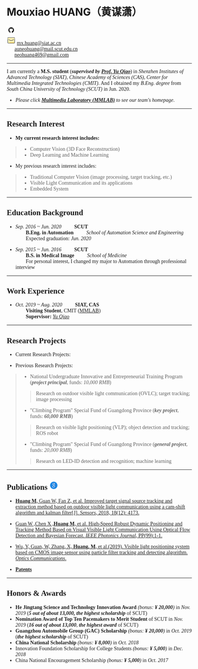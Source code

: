 # **Mouxiao HUANG**<font face="楷体">（黄谋潇）  
[<img src="/giticon.png" height="24px" width="24px">](https://github.com/MouxiaoHuang)  
<img src="/email2.png" height="24px" width="24px"> mx.huang@siat.ac.cn  
&ensp;&ensp;&ensp;auneohuang@mail.scut.edu.cn  
&ensp;&ensp;&ensp;neohuang469@gmail.com  

---  

I am currently a **M.S. student** (***supervised by [Prof. Yu Qiao](http://mmlab.siat.ac.cn/yuqiao/)***) in *Shenzhen Institutes of Advanced Technology (SIAT), Chinese Academy of Sciences (CAS), Center for Multimedia Integrated Technologies (CMIT)*. And I obtained my *B.Eng. degree* from *South China University of Technology (SCUT)* in Jun. 2020.  
  
- *Please click* ***[Multimedia Laboratory (MMLAB)](http://mmlab.siat.ac.cn/)*** *to see our team's homepage*.  

---  

## **Research Interest**
- **My current research interest includes:**  
> - Computer Vision (3D Face Reconstruction)  
> - Deep Learning and Machine Learning  
  
- My previous research interest includes:  
> - Traditional Computer Vision (image processing, target tracking, etc.)  
> - Visible Light Communication and its applications  
> - Embedded System  

---  

## **Education Background**
- *Sep. 2016 ~ Jun. 2020* &ensp;&ensp;&ensp;&ensp; **SCUT**  
&ensp;&ensp;&ensp;&ensp;**B.Eng. in Automation** &ensp;&ensp;&ensp;&ensp;  *School of Automation Science and Engineering*  
&ensp;&ensp;&ensp;&ensp;Expected graduation: *Jun. 2020*    

- *Sep. 2015 ~ Jun. 2016* &ensp;&ensp;&ensp;&ensp;  **SCUT**  
&ensp;&ensp;&ensp;&ensp;**B.S. in Medical Image** &ensp;&ensp;&ensp;&ensp;  *School of Medicine*  
&ensp;&ensp;&ensp;&ensp;For personal interest, I changed my major to Automation through professional interview  

---  

## **Work Experience**
- *Oct. 2019 ~ Aug. 2020* &ensp;&ensp;&ensp;&ensp; **SIAT, CAS**  
&ensp;&ensp;&ensp;&ensp;**Visiting Student**, CMIT ([MMLAB](http://mmlab.siat.ac.cn/))  
&ensp;&ensp;&ensp;&ensp;**Supervisor:** [*Yu Qiao*](http://mmlab.siat.ac.cn/yuqiao/)  

---  

## **Research Projects**
- Current Research Projects:  
  
- Previous Research Projects:  
> - National Undergraduate Innovative and Entrepreneurial Training Program (***project principal***, funds: *10,000 RMB*)  
>> Research on outdoor visible light communication (OVLC); target tracking; image processing  
> - "Climbing Program" Special Fund of Guangdong Province (***key project***, funds: ***60,000 RMB***)  
>> Research on visible light positioning (VLP); object detection and tracking; ROS robot  
> - "Climbing Program" Special Fund of Guangdong Province (***general project***, funds: *20,000 RMB*)  
>> Research on LED-ID detection and recognition; machine learning  

---  

## **Publications**  [<img src="/googlescholar2.png" width="24px" height="24px">](https://scholar.google.com.hk/citations?user=w-we_agAAAAJ&hl=zh-CN&oi=ao)
- [**Huang M**, Guan W, Fan Z, et al. Improved target signal source tracking and extraction method based on outdoor visible light communication using a cam-shift algorithm and kalman filter\[J\]. *Sensors*, 2018, 18(12): 4173.](https://www.mdpi.com/1424-8220/18/12/4173/htm)  

- [Guan W ,Chen X ,**Huang M**, et al. High-Speed Robust Dynamic Positioning and Tracking Method Based on Visual Visible Light Communication Using Optical Flow Detection and Bayesian Forecast. *IEEE Photonics Journal*, PP(99):1-1.](https://ieeexplore.ieee.org/abstract/document/8368189/)  

- [Wu, Y, Guan, W, Zhang, X, **Huang, M**, et al.(2019). Visible light positioning system based on CMOS image sensor using particle filter tracking and detecting algorithm. *Optics Communications*.](https://www.sciencedirect.com/science/article/pii/S0030401819302676)  

- [**Patents**](http://www.soopat.com/Home/Result?SearchWord=%E9%BB%84%E8%B0%8B%E6%BD%87&FMZL=Y&SYXX=Y&WGZL=Y&FMSQ=Y)  

---  

## **Honors & Awards**
- **He Jingtang Science and Technology Innovation Award** *(bonus: **¥ 20,000**)* in *Nov. 2019* (***5 out of about 13,000, the highest scholarship*** of SCUT)  
- **Nomination Award of Top Ten Pacemakers to Merit Student** of SCUT in *Nov. 2019* (***16 out of about 13,000***, ***the highest award*** of SCUT)
- **Guangzhou Automobile Group (GAC) Scholarship** *(bonus: **¥ 20,000**)* in *Oct. 2019* (***the highest scholarship*** of SCUT)  
- **China National Scholarship** *(bonus: **¥ 8,000**)* in *Oct. 2018*  
- Innovation Foundation Scholarship for College Students *(bonus: **¥ 5,000**)* in *Dec. 2018*  
- China National Encouragement Scholarship *(bonus: **¥ 5,000**)* in *Oct. 2017*  

